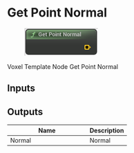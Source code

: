 # Get Point Normal

<div align="left" data-full-width="false">

<figure><img src="../../../.gitbook/assets/Get_Point_Normal.png" alt=""><figcaption></figcaption></figure>

</div>

Voxel Template Node Get Point Normal

## Inputs

## Outputs

<table><thead><tr><th width="170">Name</th><th>Description</th></tr></thead><tbody><tr><td>Normal</td><td>Normal</td></tr></tbody></table>
